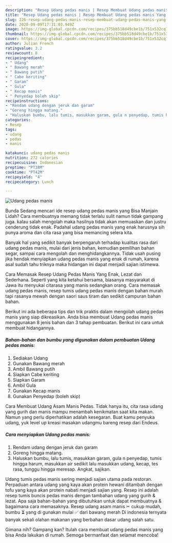 ```yaml
---
description: "Resep Udang pedas manis | Resep Membuat Udang pedas manis Yang Menggugah Selera"
title: "Resep Udang pedas manis | Resep Membuat Udang pedas manis Yang Menggugah Selera"
slug: 226-resep-udang-pedas-manis-resep-membuat-udang-pedas-manis-yang-menggugah-selera
date: 2020-09-09T17:31:03.949Z
image: https://img-global.cpcdn.com/recipes/375bb518d49cbe1b/751x532cq70/udang-pedas-manis-foto-resep-utama.jpg
thumbnail: https://img-global.cpcdn.com/recipes/375bb518d49cbe1b/751x532cq70/udang-pedas-manis-foto-resep-utama.jpg
cover: https://img-global.cpcdn.com/recipes/375bb518d49cbe1b/751x532cq70/udang-pedas-manis-foto-resep-utama.jpg
author: Julian French
ratingvalue: 3.2
reviewcount: 8
recipeingredient:
- " Udang"
- " Bawang merah"
- " Bawang putih"
- " Cabe keriting"
- " Garam"
- " Gula"
- " Kecap manis"
- " Penyedap boleh skip"
recipeinstructions:
- "Rendam udang dengan jeruk dan garam"
- "Goreng hingga matang."
- "Haluskan bumbu, lalu tumis, masukkan garam, gula n penyedap, tumis hingga harum, masukkan air sedikit lalu masukkan udang, kecap, tes rasa, tunggu hingga meresap. Angkat, sajikan."
categories:
- Resep
tags:
- udang
- pedas
- manis

katakunci: udang pedas manis 
nutrition: 272 calories
recipecuisine: Indonesian
preptime: "PT38M"
cooktime: "PT42M"
recipeyield: "4"
recipecategory: Lunch

---
```



![Udang pedas manis](https://img-global.cpcdn.com/recipes/375bb518d49cbe1b/751x532cq70/udang-pedas-manis-foto-resep-utama.jpg)

Bunda Sedang mencari ide resep udang pedas manis yang Bisa Manjain Lidah? Cara membuatnya memang tidak terlalu sulit namun tidak gampang juga. kalau salah mengolah maka hasilnya tidak akan memuaskan dan justru cenderung tidak enak. Padahal udang pedas manis yang enak harusnya sih punya aroma dan cita rasa yang bisa memancing selera kita.

Banyak hal yang sedikit banyak berpengaruh terhadap kualitas rasa dari udang pedas manis, mulai dari jenis bahan, kemudian pemilihan bahan segar, sampai cara mengolah dan menghidangkannya. Tidak usah pusing jika hendak menyiapkan udang pedas manis yang enak di rumah, karena asal sudah tahu triknya maka hidangan ini dapat menjadi sajian istimewa.

Cara Memasak Resep Udang Pedas Manis Yang Enak, Lezat dan Sederhana. Seperti yang kita ketahui bersama, biasanya masyarakat di Jawa itu menyukai citarasa yang manis sedangkan orang. Cara memasak udang pedas manis, resep tumis udang pedas manis dengan bahan murah tapi rasanya mewah dengan saori saus tiram dan sedikit campuran bahan bahan.


Berikut ini ada beberapa tips dan trik praktis dalam mengolah udang pedas manis yang siap dikreasikan. Anda bisa membuat Udang pedas manis menggunakan 8 jenis bahan dan 3 tahap pembuatan. Berikut ini cara untuk membuat hidangannya.

<!--inarticleads1-->

##### Bahan-bahan dan bumbu yang digunakan dalam pembuatan Udang pedas manis:

1. Sediakan  Udang
1. Gunakan  Bawang merah
1. Ambil  Bawang putih
1. Siapkan  Cabe keriting
1. Siapkan  Garam
1. Ambil  Gula
1. Gunakan  Kecap manis
1. Gunakan  Penyedap (boleh skip)


Cara Membuat Udang Asam Manis Pedas. Tidak hanya itu, cita rasa udang yang gurih dan manis mampu menambah kenikmatan saat kita makan. Namun yang perlu diperhatikan adalah kesegaran. Buat kamu penyuka udang, yuk level up kreasi masakan udangmu bareng resep dari Endeus. 

<!--inarticleads2-->

##### Cara menyiapkan Udang pedas manis:

1. Rendam udang dengan jeruk dan garam
1. Goreng hingga matang.
1. Haluskan bumbu, lalu tumis, masukkan garam, gula n penyedap, tumis hingga harum, masukkan air sedikit lalu masukkan udang, kecap, tes rasa, tunggu hingga meresap. Angkat, sajikan.


Udang tumis pedas manis sering menjadi sajian utama pada restoran. Perpaduan antara udang yang kaya akan protein hewani ditambah dengan tofu yang kaya akan protein nabati menjadi sajian yang. Resep ini adalah resep tumis buncis pedas manis dengan tambahan udang yang gurih &amp; lezat. Apa saja bahan-bahan yang dibutuhkan untuk dapat membuatnya &amp; bagaimana cara memasaknya. Resep udang asam manis ✂ cukup mudah, bumbu ⏳ yang di gunakan mulai ✅ dari bawang merah Di indonesia ternyata banyak sekali olahan makanan yang berbahan dasar udang salah satu. 

Gimana nih? Gampang kan? Itulah cara membuat udang pedas manis yang bisa Anda lakukan di rumah. Semoga bermanfaat dan selamat mencoba!

